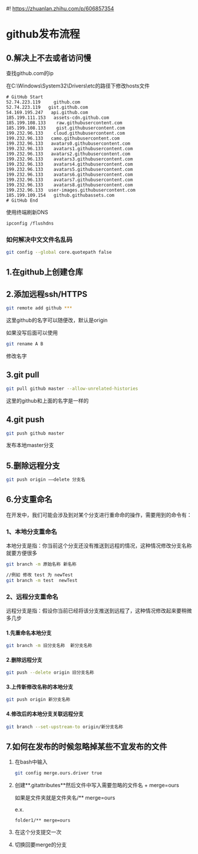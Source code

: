 #! https://zhuanlan.zhihu.com/p/606857354
# github发布流程

## 0.解决上不去或者访问慢

查找github.com的ip

在C:\Windows\System32\Drivers\etc的路径下修改hosts文件

```
# GitHub Start
52.74.223.119     github.com
52.74.223.119   gist.github.com
54.169.195.247   api.github.com
185.199.111.153   assets-cdn.github.com
185.199.108.133    raw.githubusercontent.com
185.199.108.133    gist.githubusercontent.com
199.232.96.133    cloud.githubusercontent.com
199.232.96.133   camo.githubusercontent.com
199.232.96.133   avatars0.githubusercontent.com
199.232.96.133    avatars1.githubusercontent.com
199.232.96.133   avatars2.githubusercontent.com
199.232.96.133    avatars3.githubusercontent.com
199.232.96.133    avatars4.githubusercontent.com
199.232.96.133    avatars5.githubusercontent.com
199.232.96.133    avatars6.githubusercontent.com
199.232.96.133    avatars7.githubusercontent.com
199.232.96.133    avatars8.githubusercontent.com
199.232.96.133  user-images.githubusercontent.com
185.199.109.154   github.githubassets.com
# GitHub End
```

使用终端刷新DNS

```bash
ipconfig /flushdns
```

### 如何解决中文文件名乱码

```bash
git config --global core.quotepath false
```



## 1.在github上创建仓库

## 2.添加远程ssh/HTTPS

```bash
git remote add github ***
```

这里github的名字可以随便改，默认是origin

如果没写后面可以使用

```bash
git rename A B
```

修改名字

## 3.git pull

```bash
git pull github master --allow-unrelated-histories
```

这里的github和上面的名字是一样的

## 4.git push

```bash
git push github master
```

发布本地master分支

## 5.删除远程分支

```bash
git push origin ——delete 分支名
```

## 6.分支重命名

在开发中，我们可能会涉及到对某个分支进行重命命的操作，需要用到的命令有：

### 1、本地分支重命名

本地分支是指：你当前这个分支还没有推送到远程的情况，这种情况修改分支名称就要方便很多

```bash
git branch -m 原始名称 新名称

//例如 修改 test 为 newTest
git branch -m test  newTest
```

### 2、远程分支重命名

远程分支是指：假设你当前已经将该分支推送到远程了，这种情况修改起来要稍微多几步

#### 1.先重命名本地分支

```bash
git branch -m 旧分支名称  新分支名称
```

#### 2.删除远程分支

```bash
git push --delete origin 旧分支名称
```

#### 3.上传新修改名称的本地分支

```bash
git push origin 新分支名称
```

#### 4.修改后的本地分支关联远程分支

```bash
git branch --set-upstream-to origin/新分支名称
```

## 7.如何在发布的时候忽略掉某些不宜发布的文件

1. 在bash中输入

   ```bash
   git config merge.ours.driver true  
   ```

2. 创建**.gitattributes**然后文件中写入需要忽略的文件名 + merge=ours

   如果是文件夹就是文件夹名/** merge=ours

   e.x.

   ```
   folder1/** merge=ours
   ```

3. 在这个分支提交一次

4. 切换回要merge的分支

   
